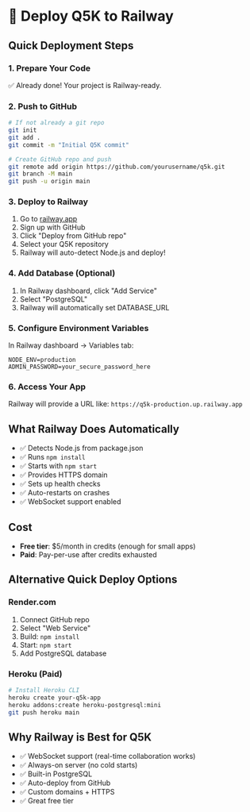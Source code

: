 # 🚀 Deploy Q5K to Railway

## Quick Deployment Steps

### 1. Prepare Your Code
✅ Already done! Your project is Railway-ready.

### 2. Push to GitHub
```bash
# If not already a git repo
git init
git add .
git commit -m "Initial Q5K commit"

# Create GitHub repo and push
git remote add origin https://github.com/yourusername/q5k.git
git branch -M main
git push -u origin main
```

### 3. Deploy to Railway
1. Go to [railway.app](https://railway.app)
2. Sign up with GitHub
3. Click "Deploy from GitHub repo"
4. Select your Q5K repository
5. Railway will auto-detect Node.js and deploy!

### 4. Add Database (Optional)
1. In Railway dashboard, click "Add Service"
2. Select "PostgreSQL"
3. Railway will automatically set DATABASE_URL

### 5. Configure Environment Variables
In Railway dashboard → Variables tab:
```
NODE_ENV=production
ADMIN_PASSWORD=your_secure_password_here
```

### 6. Access Your App
Railway will provide a URL like: `https://q5k-production.up.railway.app`

## What Railway Does Automatically
- ✅ Detects Node.js from package.json
- ✅ Runs `npm install`
- ✅ Starts with `npm start`
- ✅ Provides HTTPS domain
- ✅ Sets up health checks
- ✅ Auto-restarts on crashes
- ✅ WebSocket support enabled

## Cost
- **Free tier**: $5/month in credits (enough for small apps)
- **Paid**: Pay-per-use after credits exhausted

## Alternative Quick Deploy Options

### Render.com
1. Connect GitHub repo
2. Select "Web Service"
3. Build: `npm install`
4. Start: `npm start`
5. Add PostgreSQL database

### Heroku (Paid)
```bash
# Install Heroku CLI
heroku create your-q5k-app
heroku addons:create heroku-postgresql:mini
git push heroku main
```

## Why Railway is Best for Q5K
- ✅ WebSocket support (real-time collaboration works)
- ✅ Always-on server (no cold starts)
- ✅ Built-in PostgreSQL
- ✅ Auto-deploy from GitHub
- ✅ Custom domains + HTTPS
- ✅ Great free tier
